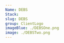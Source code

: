 ```yaml
---
Name: DEBS
Stack:
slug: DEBS
group: ClientLogo
imageBlue: ./DEBSOne.png
image: ./DEBSTwo.png
---
```

